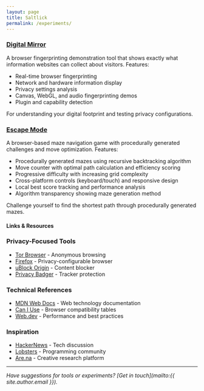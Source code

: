 ```yaml
---
layout: page
title: Saltlick
permalink: /experiments/
---
```


### **[Digital Mirror](/saltlick/digital-mirror)**

A browser fingerprinting demonstration tool that shows exactly what information websites can collect about visitors. Features:

- Real-time browser fingerprinting
- Network and hardware information display
- Privacy settings analysis
- Canvas, WebGL, and audio fingerprinting demos
- Plugin and capability detection

For understanding your digital footprint and testing privacy configurations.

### **[Escape Mode](/saltlick/escape-mode)**

A browser-based maze navigation game with procedurally generated challenges and move optimization. Features:

- Procedurally generated mazes using recursive backtracking algorithm
- Move counter with optimal path calculation and efficiency scoring
- Progressive difficulty with increasing grid complexity
- Cross-platform controls (keyboard/touch) and responsive design
- Local best score tracking and performance analysis
- Algorithm transparency showing maze generation method

Challenge yourself to find the shortest path through procedurally generated mazes.


#### Links & Resources

### Privacy-Focused Tools
- [Tor Browser](https://www.torproject.org/) - Anonymous browsing
- [Firefox](https://www.mozilla.org/firefox/) - Privacy-configurable browser
- [uBlock Origin](https://ublockorigin.com/) - Content blocker
- [Privacy Badger](https://privacybadger.org/) - Tracker protection

### Technical References
- [MDN Web Docs](https://developer.mozilla.org/) - Web technology documentation
- [Can I Use](https://caniuse.com/) - Browser compatibility tables
- [Web.dev](https://web.dev/) - Performance and best practices

### Inspiration
- [HackerNews](https://news.ycombinator.com/) - Tech discussion
- [Lobsters](https://lobste.rs/) - Programming community
- [Are.na](https://are.na/) - Creative research platform

---

*Have suggestions for tools or experiments? [Get in touch](mailto:{{ site.author.email }}).*